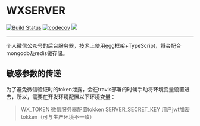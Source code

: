 # WXSERVER
[![Build Status](https://travis-ci.org/TyrSnow/wxServer.svg?branch=develop)](https://travis-ci.org/TyrSnow/wxServer) [![codecov](https://codecov.io/gh/TyrSnow/wxServer/branch/develop/graph/badge.svg)](https://codecov.io/gh/TyrSnow/wxServer) ![](https://img.shields.io/badge/license-MIT-000000.svg)
***
个人微信公众号的后台服务器，技术上使用[egg](https://github.com/eggjs/egg)框架+TypeScript，将会配合mongodb及redis做存储。

## 敏感参数的传递
为了避免微信验证时的token泄露，会在travis部署的时候手动将环境变量设置进去，所以，需要在开发环境配置以下环境变量：
> WX_TOKEN 微信服务器配置tokken
> SERVER_SECRET_KEY 用户jwt加密tokken（可与生产环境不一致）
